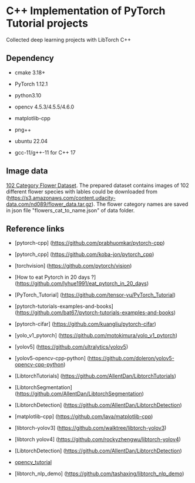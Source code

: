 # C++ Implementation of PyTorch Tutorial projects

Collected deep learning projects with LibTorch C++


## Dependency

- cmake 3.18+

- PyTorch 1.12.1

- python3.10

- opencv 4.5.3/4.5.5/4.6.0

- matplotlib-cpp

- png++

- ubuntu 22.04

- gcc-11/g++-11 for C++ 17

## Image data

[102 Category Flower Dataset](http://www.robots.ox.ac.uk/~vgg/data/flowers/102/index.html). The prepared dataset contains images of 102 different flower species with lables could be downloaded from (https://s3.amazonaws.com/content.udacity-data.com/nd089/flower_data.tar.gz). The flower category names are saved in json file "flowers_cat_to_name.json" of data folder.


## Reference links

- [pytorch-cpp] (https://github.com/prabhuomkar/pytorch-cpp)

- [pytorch_cpp] (https://github.com/koba-jon/pytorch_cpp)

- [torchvision] (https://github.com/pytorch/vision)

- [How to eat Pytorch in 20 days ?] (https://github.com/lyhue1991/eat_pytorch_in_20_days)

- [PyTorch_Tutorial] (https://github.com/tensor-yu/PyTorch_Tutorial)

- [pytorch-tutorials-examples-and-books] (https://github.com/bat67/pytorch-tutorials-examples-and-books)

- [pytorch-cifar] (https://github.com/kuangliu/pytorch-cifar)

- [yolo_v1_pytorch] (https://github.com/motokimura/yolo_v1_pytorch)

- [yolov5] (https://github.com/ultralytics/yolov5)

- [yolov5-opencv-cpp-python] (https://github.com/doleron/yolov5-opencv-cpp-python)

- [LibtorchTutorials] (https://github.com/AllentDan/LibtorchTutorials)

- [LibtorchSegmentation] (https://github.com/AllentDan/LibtorchSegmentation)

- [LibtorchDetection] (https://github.com/AllentDan/LibtorchDetection)

- [matplotlib-cpp] (https://github.com/lava/matplotlib-cpp)

- [libtorch-yolov3] (https://github.com/walktree/libtorch-yolov3)

- [libtorch yolov4] (https://github.com/rockyzhengwu/libtorch-yolov4)

- [LibtorchDetection] (https://github.com/AllentDan/LibtorchDetection)

- [opencv_tutorial](https://github.com/gloomyfish1998/opencv_tutorial)

- [libtorch_nlp_demo] (https://github.com/tashaxing/libtorch_nlp_demo)




